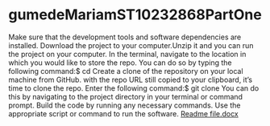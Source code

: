 # gumedeMariamST10232868PartOne
 Make sure that the development tools and software dependencies are installed. Download the project to your computer.Unzip it and you can run the project on your computer. 
In the terminal, navigate to the location in which you would like to store the repo. You can do so by typing the following command:$ cd <directory>
Create a clone of the repository on your local machine from GitHub. 
 with the repo URL still copied to your clipboard, it’s time to clone the repo. Enter the following command:$ git clone <repo-url>
You can do this by navigating to the project directory in your terminal or command prompt. 
Build the code by running any necessary commands. 
Use the appropriate script or command to run the software.
[Readme file.docx](https://github.com/st10232868/gumedeMariamST10232868PartOne/files/11336066/Readme.file.docx)
